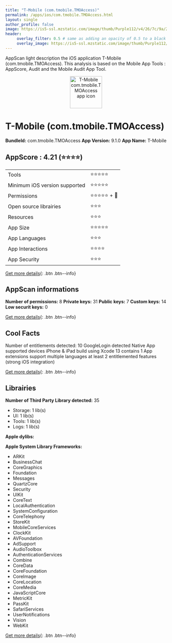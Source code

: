 ```yaml
---
title: "T-Mobile (com.tmobile.TMOAccess)"
permalink: /apps/ios/com.tmobile.TMOAccess.html
layout: single
author_profile: false
image: https://is5-ssl.mzstatic.com/image/thumb/Purple112/v4/26/7c/9a/267c9a34-7706-5f91-c73b-f6fd1beeae69/AppIcon-0-1x_U007emarketing-0-7-0-sRGB-85-220.png/512x512bb.jpg
header: 
     overlay_filter: 0.5 # same as adding an opacity of 0.5 to a black background
     overlay_image: https://is5-ssl.mzstatic.com/image/thumb/Purple112/v4/26/7c/9a/267c9a34-7706-5f91-c73b-f6fd1beeae69/AppIcon-0-1x_U007emarketing-0-7-0-sRGB-85-220.png/512x512bb.jpg
---
```

AppScan light description the iOS application T-Mobile (com.tmobile.TMOAccess). This analysis is based on the Mobile App Tools : AppScore, Audit and the Mobile Audit App Tool.

  
  
<div style="text-align: center;"><img src="https://is5-ssl.mzstatic.com/image/thumb/Purple112/v4/26/7c/9a/267c9a34-7706-5f91-c73b-f6fd1beeae69/AppIcon-0-1x_U007emarketing-0-7-0-sRGB-85-220.png/512x512bb.jpg" width="100" height="100" alt="T-Mobile com.tmobile.TMOAccess app icon"></div>  
  
# T-Mobile (com.tmobile.TMOAccess)

**BundleId:** com.tmobile.TMOAccess
**App Version:** 9.1.0
**App Name:** T-Mobile


## AppScore : 4.21 (⭐️⭐️⭐️⭐️) 

<table>
<tr><td> Tools </td><td> ⭐️⭐️⭐️⭐️⭐️ </td></tr>
<tr><td> Minimum iOS version supported </td><td> ⭐️⭐️⭐️⭐️⭐️ </td></tr>
<tr><td> Permissions </td><td> ⭐️⭐️⭐️⭐️⭐️ + 🌟 </td></tr>
<tr><td> Open source librairies </td><td> ⭐️⭐️⭐️ </td></tr>
<tr><td> Resources </td><td> ⭐️⭐️⭐️ </td></tr>
<tr><td> App Size </td><td> ⭐️⭐️⭐️⭐️⭐️ </td></tr>
<tr><td> App Languages </td><td> ⭐️⭐️⭐️ </td></tr>
<tr><td> App Interactions </td><td> ⭐️⭐️⭐️⭐️ </td></tr>
<tr><td> App Security </td><td> ⭐️⭐️⭐️ </td></tr>
</table>

[Get more details](/pricing.html){: .btn .btn--info}  
  
## AppScan informations 

**Number of permissions:** 8
**Private keys:** 31
**Public keys:** 7
**Custom keys:** 14
**Low securit keys:** 0
  
[Get more details](/pricing.html){: .btn .btn--info}

## Cool Facts

Number of entitlements detected: 10
GoogleLogin detected
Native App
supported devices iPhone & iPad
build using Xcode 13
contains 1 App extensions
support multiple languages
at least 2 entitlemented features (strong iOS integration)
  
[Get more details](/pricing.html){: .btn .btn--info}

## Librairies 
**Number of Third Party Library detected:** 35
- Storage: 1 lib(s)
- UI: 1 lib(s)
- Tools: 1 lib(s)
- Logs: 1 lib(s)

**Apple dylibs:**


**Apple System Library Frameworks:**
- ARKit
- BusinessChat
- CoreGraphics
- Foundation
- Messages
- QuartzCore
- Security
- UIKit
- CoreText
- LocalAuthentication
- SystemConfiguration
- CoreTelephony
- StoreKit
- MobileCoreServices
- ClockKit
- AVFoundation
- AdSupport
- AudioToolbox
- AuthenticationServices
- Combine
- CoreData
- CoreFoundation
- CoreImage
- CoreLocation
- CoreMedia
- JavaScriptCore
- MetricKit
- PassKit
- SafariServices
- UserNotifications
- Vision
- WebKit


  
[Get more details](/pricing.html){: .btn .btn--info}

